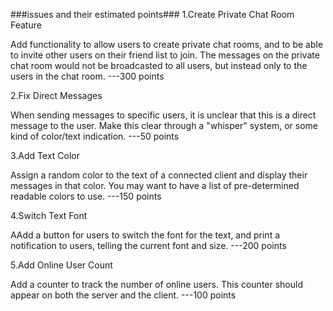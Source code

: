 ###issues and their estimated points###
1.Create Private Chat Room Feature

Add functionality to allow users to create private chat rooms, and to be able to invite other users on their friend list to join. The messages on the private chat room would not be broadcasted to all users, but instead only to the users in the chat room.  ---300 points

2.Fix Direct Messages

When sending messages to specific users, it is unclear that this is a direct message to the user. Make this clear through a "whisper" system, or some kind of color/text indication.  ---50 points

3.Add Text Color

Assign a random color to the text of a connected client and display their messages in that color. You may want to have a list of pre-determined readable colors to use.  ---150 points

4.Switch Text Font

AAdd a button for users to switch the font for the text, and print a notification to users, telling the current font and size.
---200 points

5.Add Online User Count 

Add a counter to track the number of online users. This counter should appear on both the server and the client.  ---100 points
